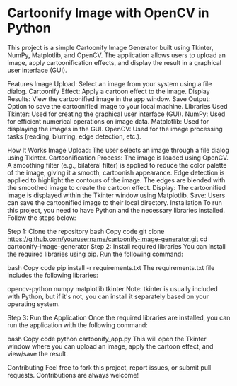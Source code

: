 # Cartoonify Image with OpenCV in Python

This project is a simple Cartoonify Image Generator built using Tkinter, NumPy, Matplotlib, and OpenCV. The application allows users to upload an image, apply cartoonification effects, and display the result in a graphical user interface (GUI).

Features
Image Upload: Select an image from your system using a file dialog.
Cartoonify Effect: Apply a cartoon effect to the image.
Display Results: View the cartoonified image in the app window.
Save Output: Option to save the cartoonified image to your local machine.
Libraries Used
Tkinter: Used for creating the graphical user interface (GUI).
NumPy: Used for efficient numerical operations on image data.
Matplotlib: Used for displaying the images in the GUI.
OpenCV: Used for the image processing tasks (reading, blurring, edge detection, etc.).

How It Works
Image Upload: The user selects an image through a file dialog using Tkinter.
Cartoonification Process:
The image is loaded using OpenCV.
A smoothing filter (e.g., bilateral filter) is applied to reduce the color palette of the image, giving it a smooth, cartoonish appearance.
Edge detection is applied to highlight the contours of the image.
The edges are blended with the smoothed image to create the cartoon effect.
Display: The cartoonified image is displayed within the Tkinter window using Matplotlib.
Save: Users can save the cartoonified image to their local directory.
Installation
To run this project, you need to have Python and the necessary libraries installed. Follow the steps below:

Step 1: Clone the repository
bash
Copy code
git clone https://github.com/yourusername/cartoonify-image-generator.git
cd cartoonify-image-generator
Step 2: Install required libraries
You can install the required libraries using pip. Run the following command:

bash
Copy code
pip install -r requirements.txt
The requirements.txt file includes the following libraries:

opencv-python
numpy
matplotlib
tkinter
Note: tkinter is usually included with Python, but if it's not, you can install it separately based on your operating system.

Step 3: Run the Application
Once the required libraries are installed, you can run the application with the following command:

bash
Copy code
python cartoonify_app.py
This will open the Tkinter window where you can upload an image, apply the cartoon effect, and view/save the result.

Contributing
Feel free to fork this project, report issues, or submit pull requests. Contributions are always welcome!
